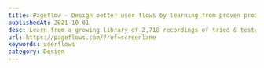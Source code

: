 ```yaml
---
title: Pageflow - Design better user flows by learning from proven products
publishedAt: 2021-10-01
desc: Learn from a growing library of 2,718 recordings of tried & tested products
url: https://pageflows.com/?ref=screenlane
keywords: userflows
category: Design
---
```


